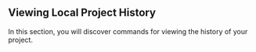 ## Viewing Local Project History

In this section, you will discover commands for viewing the history of your project.

